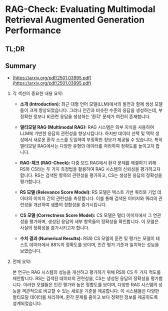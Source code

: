 # RAG-Check: Evaluating Multimodal Retrieval Augmented Generation Performance
## TL;DR
## Summary
- [https://arxiv.org/pdf/2501.03995.pdf](https://arxiv.org/pdf/2501.03995.pdf)

1. 각 섹션의 중요한 내용 요약:
   
   - **소개 (Introduction):** 최근 대형 언어 모델(LLM)에서의 발전과 함께 생성 모델들이 크게 향상되었습니다. 그러나 인간과 비슷한 수준의 응답을 생성하는데, 부정확한 정보나 비관련 응답을 생성하는 '환각' 문제가 여전히 존재합니다.

   - **멀티모달 RAG (Multimodal RAG):** RAG 시스템은 외부 지식을 사용하여 LLM에 기반한 응답의 관련성을 향상시킵니다. 하지만 데이터 선택 및 맥락 생성에서 새로운 환각 소스를 도입하여 부정확한 정보가 제공될 수 있습니다. 특히 멀티모달 RAG에서는 다양한 유형의 데이터를 처리하여 정확도를 높이고자 합니다.

   - **RAG-체크 (RAG-Check):** 다중 모드 RAG에서 환각 문제를 해결하기 위해 RS와 CS라는 두 가지 측정법을 활용하여 RAG 시스템의 신뢰성을 평가하고자 합니다. RS는 검색된 항목의 관련성을 평가하고, CS는 생성된 응답의 정확성을 평가합니다.

   - **RS 모델 (Relevance Score Model):** RS 모델은 텍스트 기반 쿼리와 기업 데이터의 이미지 간의 관련성을 측정합니다. 이를 통해 검색된 이미지와 쿼리의 관련성을 개선하여 샘플의 정합성을 증가시킵니다.

   - **CS 모델 (Correctness Score Model):** CS 모델은 멀티 이미지에서 그 연관성을 평가하며, 생성된 응답의 세부 항목들의 정확성을 확인합니다. 이 모델은 사실의 정확성을 증가시키고자 합니다.

   - **수치 결과 (Numerical Results):** RS와 CS 모델의 훈련 및 평가는 모델이 테스트 데이터에서 88%의 정확도를 보이며, 인간 평가 기준과 일치하는 성능을 보였습니다.

2. 전체 요약:

   본 연구는 RAG 시스템의 성능을 개선하고 평가하기 위해 RS와 CS 두 가지 척도를 제안합니다. RS는 검색된 데이터의 관련성을, CS는 생성된 응답의 정확성을 평가합니다. 이러한 모델들은 인간 평가와 높은 정합도를 보이며, 다양한 RAG 시스템의 성능을 객관적으로 비교할 수 있는 새로운 기준을 제공합니다. 이 시스템들은 다양한 멀티모달 데이터를 처리하며, 환각 문제를 줄이고 보다 정확한 정보를 제공하도록 설계되었습니다.